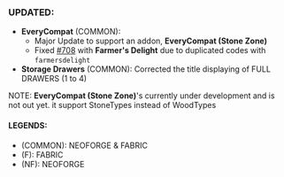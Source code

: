 ### UPDATED:
- **EveryCompat** (COMMON): 
  - Major Update to support an addon, **EveryCompat (Stone Zone)**
  - Fixed [#708](https://github.com/MehVahdJukaar/WoodGood/issues/708) with **Farmer's Delight** due to duplicated codes with `farmersdelight`
- **Storage Drawers** (COMMON): Corrected the title displaying of FULL DRAWERS (1 to 4) 


NOTE: **EveryCompat (Stone Zone)**'s currently under development and is not out yet. it support StoneTypes instead of WoodTypes

#### LEGENDS:
- (COMMON): NEOFORGE & FABRIC 
- (F): FABRIC
- (NF): NEOFORGE